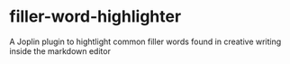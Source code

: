 # filler-word-highlighter
A Joplin plugin to hightlight common filler words found in creative writing inside the markdown editor
